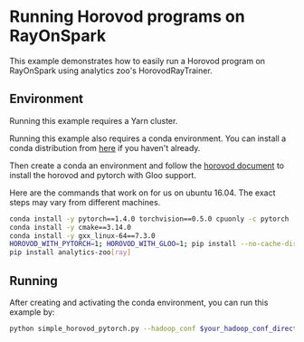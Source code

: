 # Running Horovod programs on RayOnSpark

This example demonstrates how to easily run a Horovod program on RayOnSpark using
analytics zoo's HorovodRayTrainer.


## Environment

Running this example requires a Yarn cluster.

Running this example also requires a conda environment. You can install a conda distribution from [here](https://docs.conda.io/projects/conda/en/latest/user-guide/install/)
if you haven't already.

Then create a conda an environment and follow the [horovod document](https://github.com/horovod/horovod/blob/master/docs/install.rst) to install the horovod and pytorch with Gloo support.

Here are the commands that work on for us on ubuntu 16.04. The exact steps may vary from different machines.

```bash
conda install -y pytorch==1.4.0 torchvision==0.5.0 cpuonly -c pytorch
conda install -y cmake==3.14.0
conda install -y gxx_linux-64==7.3.0
HOROVOD_WITH_PYTORCH=1; HOROVOD_WITH_GLOO=1; pip install --no-cache-dir horovod==0.19.1
pip install analytics-zoo[ray]
```

## Running

After creating and activating the conda environment, you can run this example by:

```bash
python simple_horovod_pytorch.py --hadoop_conf $your_hadoop_conf_directory --conda_name $your_conda_env_name

```


